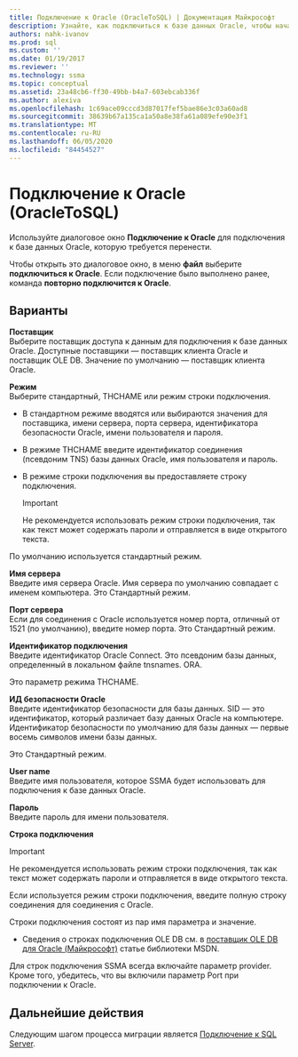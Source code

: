```yaml
---
title: Подключение к Oracle (OracleToSQL) | Документация Майкрософт
description: Узнайте, как подключиться к базе данных Oracle, чтобы начать миграцию с помощью SSMA для Oracle. Используйте диалоговое окно Подключение к Oracle.
authors: nahk-ivanov
ms.prod: sql
ms.custom: ''
ms.date: 01/19/2017
ms.reviewer: ''
ms.technology: ssma
ms.topic: conceptual
ms.assetid: 23a48cb6-ff30-49bb-b4a7-603ebcab336f
ms.author: alexiva
ms.openlocfilehash: 1c69ace09cccd3d87017fef5bae86e3c03a60ad8
ms.sourcegitcommit: 38639b67a135ca1a50a8e38fa61a089efe90e3f1
ms.translationtype: MT
ms.contentlocale: ru-RU
ms.lasthandoff: 06/05/2020
ms.locfileid: "84454527"
---
```

# <a name="connect-to-oracle-oracletosql"></a>Подключение к Oracle (OracleToSQL)

Используйте диалоговое окно **Подключение к Oracle** для подключения к базе данных Oracle, которую требуется перенести.

Чтобы открыть это диалоговое окно, в меню **файл** выберите **подключиться к Oracle**. Если подключение было выполнено ранее, команда **повторно подключится к Oracle**.

## <a name="options"></a>Варианты

**Поставщик**  
Выберите поставщик доступа к данным для подключения к базе данных Oracle. Доступные поставщики — поставщик клиента Oracle и поставщик OLE DB. Значение по умолчанию — поставщик клиента Oracle.

**Режим**  
Выберите стандартный, ТНСНАМЕ или режим строки подключения.

- В стандартном режиме вводятся или выбираются значения для поставщика, имени сервера, порта сервера, идентификатора безопасности Oracle, имени пользователя и пароля.
- В режиме ТНСНАМЕ введите идентификатор соединения (псевдоним TNS) базы данных Oracle, имя пользователя и пароль.
- В режиме строки подключения вы предоставляете строку подключения.

  > [!IMPORTANT]
  > Не рекомендуется использовать режим строки подключения, так как текст может содержать пароли и отправляется в виде открытого текста.

По умолчанию используется стандартный режим.

**Имя сервера**  
Введите имя сервера Oracle. Имя сервера по умолчанию совпадает с именем компьютера. Это Стандартный режим.

**Порт сервера**  
Если для соединения с Oracle используется номер порта, отличный от 1521 (по умолчанию), введите номер порта. Это Стандартный режим.

**Идентификатор подключения**  
Введите идентификатор Oracle Connect. Это псевдоним базы данных, определенный в локальном файле tnsnames. ORA.

Это параметр режима ТНСНАМЕ.

**ИД безопасности Oracle**  
Введите идентификатор безопасности для базы данных. SID — это идентификатор, который различает базу данных Oracle на компьютере. Идентификатор безопасности по умолчанию для базы данных — первые восемь символов имени базы данных.

Это Стандартный режим.

**User name**  
Введите имя пользователя, которое SSMA будет использовать для подключения к базе данных Oracle.

**Пароль**  
Введите пароль для имени пользователя.

**Строка подключения**  
> [!IMPORTANT]
> Не рекомендуется использовать режим строки подключения, так как текст может содержать пароли и отправляется в виде открытого текста.

Если используется режим строки подключения, введите полную строку соединения для соединения с Oracle.

Строки подключения состоят из пар имя параметра и значение.

- Сведения о строках подключения OLE DB см. в [поставщик OLE DB для Oracle (Майкрософт)](https://go.microsoft.com/fwlink/?LinkId=85640) статье библиотеки MSDN.

Для строк подключения SSMA всегда включайте параметр provider. Кроме того, убедитесь, что вы включили параметр Port при подключении к Oracle.

## <a name="next-steps"></a>Дальнейшие действия

Следующим шагом процесса миграции является [Подключение к SQL Server](connect-to-sql-server-oracletosql.md).
